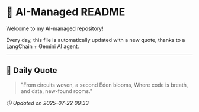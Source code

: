 # 🧠 AI-Managed README

Welcome to my AI-managed repository!

Every day, this file is automatically updated with a new quote, thanks to a LangChain + Gemini AI agent.

---

## 📅 Daily Quote

> "From circuits woven, a second Eden blooms,
Where code is breath, and data, new-found rooms."

*🕒 Updated on 2025-07-22 09:33*